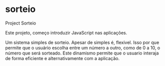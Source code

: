 # sorteio
Project Sorteio

Este projeto, começo introduzir JavaScript nas aplicações.

Um sistema simples de sorteio. Apesar de simples é, flexivel.
Isso por que permite que o usuário escolha entre um número a outro, como de 0 a 10, o número que será sorteado.
Este dinamismo permite que o usuario interaja de forma eficiente e alternativamente com a aplicação.
